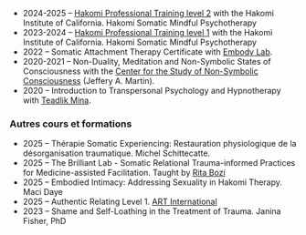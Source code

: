 - 2024-2025 – [Hakomi Professional Training level 2](https://embodywise.com/hakomi-trainings/pro-skills-level-2/) with the Hakomi Institute of California. Hakomi Somatic Mindful Psychotherapy
- 2023-2024 – [Hakomi Professional Training level 1](https://embodywise.com/hakomi-trainings/pro-skills-level-1/) with the Hakomi Institute of California. Hakomi Somatic Mindful Psychotherapy
- 2022 – Somatic Attachment Therapy Certificate with [Embody Lab](https://www.theembodylab.com/).
- 2020-2021 – Non-Duality, Meditation and Non-Symbolic States of Consciousness with the [Center for the Study of  Non-Symbolic Consciousness](https://www.nonsymbolic.org/) (Jeffery A. Martin).
- 2020 – Introduction to Transpersonal Psychology and Hypnotherapy with [Teadlik Mina](https://teadlikmina.ee/en/).

### Autres cours et formations
- 2025 – Thérapie Somatic Experiencing: Restauration physiologique de la désorganisation traumatique. Michel Schittecatte.
- 2025 – The Brilliant Lab - Somatic Relational Trauma-informed Practices for Medicine-assisted Facilitation. Taught by [Rita Bozi](https://linktr.ee/ritabozi)
- 2025 – Embodied Intimacy: Addressing Sexuality in Hakomi Therapy. Maci Daye
- 2025 – Authentic Relating Level 1. [ART International](https://authenticrelating.co/)
- 2023 – Shame and Self-Loathing in the Treatment of Trauma. Janina Fisher, PhD